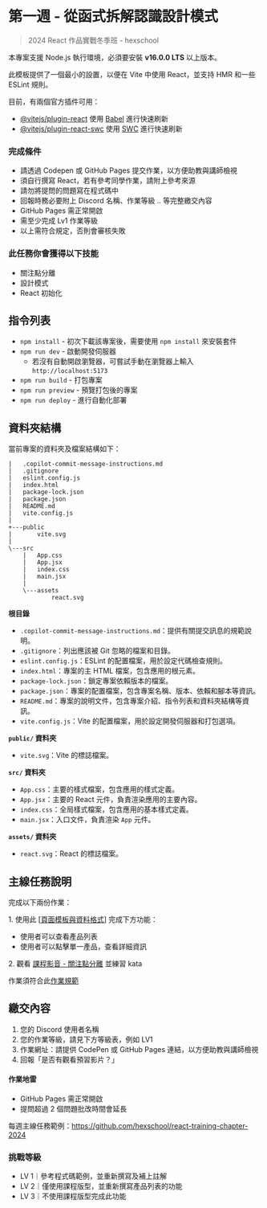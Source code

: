 # 第一週 - 從函式拆解認識設計模式

> 2024 React 作品實戰冬季班 - hexschool

本專案支援 Node.js 執行環境，必須要安裝 **v16.0.0 LTS** 以上版本。

此模板提供了一個最小的設置，以便在 Vite 中使用 React，並支持 HMR 和一些 ESLint 規則。

目前，有兩個官方插件可用：

- [@vitejs/plugin-react](https://github.com/vitejs/vite-plugin-react/blob/main/packages/plugin-react/README.md) 使用 [Babel](https://babeljs.io/) 進行快速刷新
- [@vitejs/plugin-react-swc](https://github.com/vitejs/vite-plugin-react-swc) 使用 [SWC](https://swc.rs/) 進行快速刷新

### 完成條件

- 請透過 Codepen 或 GitHub Pages 提交作業，以方便助教與講師檢視
- 須自行撰寫 React，若有參考同學作業，請附上參考來源
- 請勿將提問的問題寫在程式碼中
- 回報時務必要附上 Discord 名稱、作業等級 .. 等完整繳交內容
- GitHub Pages 需正常開啟
- 需至少完成 Lv1 作業等級
- 以上需符合規定，否則會審核失敗

### 此任務你會獲得以下技能

- 關注點分離
- 設計模式
- React 初始化

## 指令列表

- `npm install` - 初次下載該專案後，需要使用 `npm install` 來安裝套件
- `npm run dev` - 啟動開發伺服器
  - 若沒有自動開啟瀏覽器，可嘗試手動在瀏覽器上輸入 `http://localhost:5173`
- `npm run build` - 打包專案
- `npm run preview` - 預覽打包後的專案
- `npm run deploy` - 進行自動化部署

## 資料夾結構

當前專案的資料夾及檔案結構如下：

```
|   .copilot-commit-message-instructions.md
|   .gitignore
|   eslint.config.js
|   index.html
|   package-lock.json
|   package.json
|   README.md
|   vite.config.js
|   
+---public
|       vite.svg
|       
\---src
    |   App.css
    |   App.jsx
    |   index.css
    |   main.jsx
    |   
    \---assets
            react.svg
```

**根目錄**

- `.copilot-commit-message-instructions.md`：提供有關提交訊息的規範說明。
- `.gitignore`：列出應該被 Git 忽略的檔案和目錄。
- `eslint.config.js`：ESLint 的配置檔案，用於設定代碼檢查規則。
- `index.html`：專案的主 HTML 檔案，包含應用的根元素。
- `package-lock.json`：鎖定專案依賴版本的檔案。
- `package.json`：專案的配置檔案，包含專案名稱、版本、依賴和腳本等資訊。
- `README.md`：專案的說明文件，包含專案介紹、指令列表和資料夾結構等資訊。
- `vite.config.js`：Vite 的配置檔案，用於設定開發伺服器和打包選項。

**`public/` 資料夾**

- `vite.svg`：Vite 的標誌檔案。

**`src/` 資料夾**

- `App.css`：主要的樣式檔案，包含應用的樣式定義。
- `App.jsx`：主要的 React 元件，負責渲染應用的主要內容。
- `index.css`：全局樣式檔案，包含應用的基本樣式定義。
- `main.jsx`：入口文件，負責渲染 `App` 元件。

**`assets/` 資料夾**

- `react.svg`：React 的標誌檔案。

## 主線任務說明

完成以下兩份作業：

1\. 使用此 [[頁面模板與資料格式](https://codepen.io/hexschool/pen/jENwNZO)] 完成下方功能：

- 使用者可以查看產品列表
- 使用者可以點擊單一產品，查看詳細資訊

2\. 觀看 [課程影音 - 關注點分離](https://courses.hexschool.com/courses/react-video-course1/lectures/58000034) 並練習 kata

作業須符合此[作業規範](https://hackmd.io/XbKPYiE9Ru6G0sAfB5PBJw)

## **繳交內容**

1. 您的 Discord 使用者名稱
2. 您的作業等級，請見下方等級表，例如 LV1
3. 作業網址：請提供 CodePen 或 GitHub Pages 連結，以方便助教與講師檢視
4. 回報「是否有觀看預習影片？」

#### 作業地雷

- GitHub Pages 需正常開啟
- 提問超過 2 個問題批改時間會延長

每週主線任務範例：<https://github.com/hexschool/react-training-chapter-2024>

### 挑戰等級

- LV 1｜參考程式碼範例，並重新撰寫及補上註解
- LV 2｜僅使用課程版型，並重新撰寫產品列表的功能
- LV 3｜不使用課程版型完成此功能
